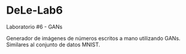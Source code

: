 # DeLe-Lab6

Laboratorio #6 - GANs

Generador de imágenes de números escritos a mano utilizando GANs. Similares al conjunto de datos MNIST.

